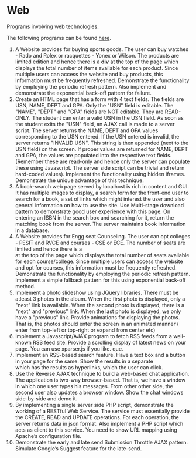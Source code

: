 # Web
Programs involving web technologies.

The following programs can be found [here](https://github.com/GauthamBanasandra/Web/tree/master/lab).<br/>
1. A Website provides for buying sports goods. The user can buy watches - Rado and Rolex or racquettes - Yonex or Wilson. The products are limited edition and hence there is a <strong>div</strong> at the top of the page which displays the total number of items available for each product. Since multiple users can access the website and buy products, this information must be frequently refreshed. Demonstrate the functionality by employing the periodic refresh pattern. Also implement and demonstrate the exponential back-off pattern for failure.<br/>
2. Create an HTML page that has a form with 4 text fields. The fields are USN, NAME, DEPT and GPA. Only the "USN" field is editable. The "NAME", "DEPT" and "GPA" fields are NOT editable. They are READ-ONLY. The student can enter a valid USN in the USN field. As soon as the student exits the "USN" field, an AJAX call is made to a server script. The server returns the NAME, DEPT and GPA values corresponding to the USN entered. If the USN entered is invalid, the server returns "INVALID USN". This string is then appended (next to the USN field) on the screen. If proper values are returned for NAME, DEPT and GPA, the values are populated into the respective text fields. (Remember these are read-only and hence only the server can populate these using Javascript. The server side script can be trivial and return hard-coded values).   Implement the functionality using hidden iframes. Demonstrate the unique advantage of this technique.<br/>
3. A book-search web page served by localhost is rich in content and GUI.  It has multiple images to display, a search form for the front-end user to  search for a book, a set of links which might interest the user and also general information on how to use the site. Use Multi-stage download pattern to demonstrate good user experience with this page. On entering an ISBN in the search box and searching for it, return the matching book from the server. The server maintains book information in a database.<br/> 
4. A Website provides for Engg seat Counseling. The user can opt colleges - PESIT and RVCE and courses - CSE or ECE. The number of seats are limited and hence there is a <div>  at the top of the page which displays the total number of seats available for each course/college. Since multiple users can access the  website and opt for courses, this information must be frequently refreshed. Demonstrate the functionality by employing the periodic refresh pattern. Implement a simple fallback pattern for this using exponential back-off method.<br/>
5. Implement a photo slideshow using JQuery libraries. There must be atleast 3 photos in the album. When the first photo is displayed, only a "next" link is available. When the second photo is displayed, there is a "next" and "previous" link. When the last photo is displayed, we only have a "previous" link. Provide animations for displaying the photos. That is, the photos should enter the screen in an animated manner ( enter from top-left or top-right or expand from center etc)<br/>
6. Implement a Javascript/AJAX program to fetch RSS feeds from a well-known RSS feed site. Provide a scrolling display of latest news on your page. You can use xparser.js if you like. que.<br/>
7. Implement an RSS-based search feature. Have a text box and a button in your page for the same. Show the results in a separate <div> which has the results as hyperlinks, which the user can click.<br/>
8. Use the Reverse AJAX technique to build a web-based chat application. The application is two-way browser-based. That is, we have a window in which one user types his messages. From other other side, the second user also updates a browser window. Show the chat windows side-by-side and demo it.<br/>
9. By implementing a single server side PHP script, demonstrate the working of a RESTful Web Service. The service must essentially provide the CREATE, READ and UPDATE operations. For each operation, the server returns data in json format. Also implement a PHP script which acts as client to this service. You need to show URL mapping using Apache’s configuration file.<br/>
10. Demonstrate the early and late send Submission Throttle AJAX pattern. Simulate Google’s Suggest feature for the late-send.<br/>

